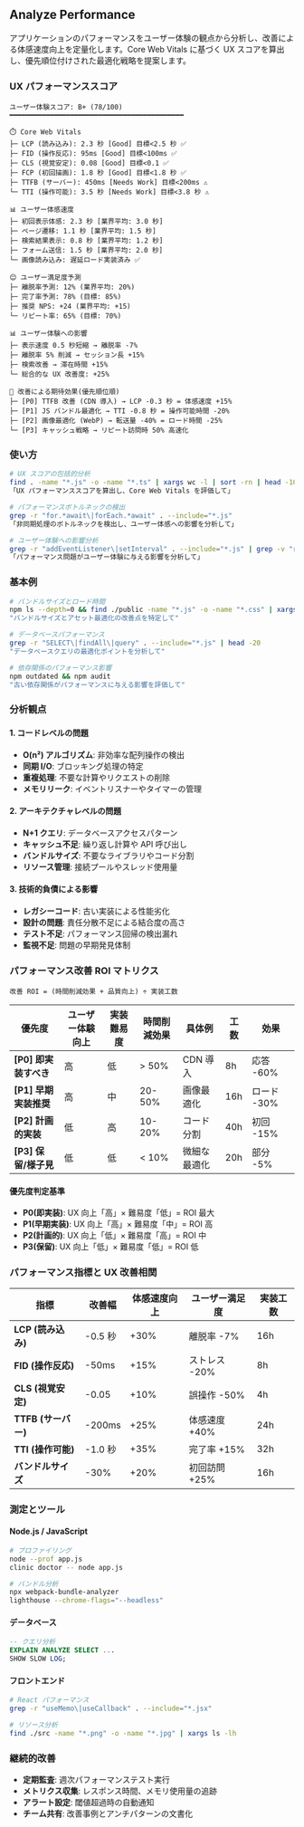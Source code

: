 ## Analyze Performance

アプリケーションのパフォーマンスをユーザー体験の観点から分析し、改善による体感速度向上を定量化します。Core Web Vitals に基づく UX スコアを算出し、優先順位付けされた最適化戦略を提案します。

### UX パフォーマンススコア

```text
ユーザー体験スコア: B+ (78/100)
━━━━━━━━━━━━━━━━━━━━━━━━━━━━━━━━━━━━━━━━━━━

⏱️ Core Web Vitals
├─ LCP (読み込み): 2.3 秒 [Good] 目標<2.5 秒 ✅
├─ FID (操作反応): 95ms [Good] 目標<100ms ✅
├─ CLS (視覚安定): 0.08 [Good] 目標<0.1 ✅
├─ FCP (初回描画): 1.8 秒 [Good] 目標<1.8 秒 ✅
├─ TTFB (サーバー): 450ms [Needs Work] 目標<200ms ⚠️
└─ TTI (操作可能): 3.5 秒 [Needs Work] 目標<3.8 秒 ⚠️

📊 ユーザー体感速度
├─ 初回表示体感: 2.3 秒 [業界平均: 3.0 秒]
├─ ページ遷移: 1.1 秒 [業界平均: 1.5 秒]
├─ 検索結果表示: 0.8 秒 [業界平均: 1.2 秒]
├─ フォーム送信: 1.5 秒 [業界平均: 2.0 秒]
└─ 画像読み込み: 遅延ロード実装済み ✅

😊 ユーザー満足度予測
├─ 離脱率予測: 12% (業界平均: 20%)
├─ 完了率予測: 78% (目標: 85%)
├─ 推奨 NPS: +24 (業界平均: +15)
└─ リピート率: 65% (目標: 70%)

📊 ユーザー体験への影響
├─ 表示速度 0.5 秒短縮 → 離脱率 -7%
├─ 離脱率 5% 削減 → セッション長 +15%
├─ 検索改善 → 滞在時間 +15%
└─ 総合的な UX 改善度: +25%

🎯 改善による期待効果(優先順位順)
├─ [P0] TTFB 改善 (CDN 導入) → LCP -0.3 秒 = 体感速度 +15%
├─ [P1] JS バンドル最適化 → TTI -0.8 秒 = 操作可能時間 -20%
├─ [P2] 画像最適化 (WebP) → 転送量 -40% = ロード時間 -25%
└─ [P3] キャッシュ戦略 → リピート訪問時 50% 高速化
```

### 使い方

```bash
# UX スコアの包括的分析
find . -name "*.js" -o -name "*.ts" | xargs wc -l | sort -rn | head -10
「UX パフォーマンススコアを算出し、Core Web Vitals を評価して」

# パフォーマンスボトルネックの検出
grep -r "for.*await\|forEach.*await" . --include="*.js"
「非同期処理のボトルネックを検出し、ユーザー体感への影響を分析して」

# ユーザー体験への影響分析
grep -r "addEventListener\|setInterval" . --include="*.js" | grep -v "removeEventListener\|clearInterval"
「パフォーマンス問題がユーザー体験に与える影響を分析して」
```

### 基本例

```bash
# バンドルサイズとロード時間
npm ls --depth=0 && find ./public -name "*.js" -o -name "*.css" | xargs ls -lh
"バンドルサイズとアセット最適化の改善点を特定して"

# データベースパフォーマンス
grep -r "SELECT\|findAll\|query" . --include="*.js" | head -20
"データベースクエリの最適化ポイントを分析して"

# 依存関係のパフォーマンス影響
npm outdated && npm audit
"古い依存関係がパフォーマンスに与える影響を評価して"
```

### 分析観点

#### 1. コードレベルの問題

- **O(n²) アルゴリズム**: 非効率な配列操作の検出
- **同期 I/O**: ブロッキング処理の特定
- **重複処理**: 不要な計算やリクエストの削除
- **メモリリーク**: イベントリスナーやタイマーの管理

#### 2. アーキテクチャレベルの問題

- **N+1 クエリ**: データベースアクセスパターン
- **キャッシュ不足**: 繰り返し計算や API 呼び出し
- **バンドルサイズ**: 不要なライブラリやコード分割
- **リソース管理**: 接続プールやスレッド使用量

#### 3. 技術的負債による影響

- **レガシーコード**: 古い実装による性能劣化
- **設計の問題**: 責任分散不足による結合度の高さ
- **テスト不足**: パフォーマンス回帰の検出漏れ
- **監視不足**: 問題の早期発見体制

### パフォーマンス改善 ROI マトリクス

```text
改善 ROI = (時間削減効果 + 品質向上) ÷ 実装工数
```

| 優先度                | ユーザー体験向上 | 実装難易度 | 時間削減効果 | 具体例       | 工数 | 効果        |
| --------------------- | ---------------- | ---------- | ------------ | ------------ | ---- | ----------- |
| **[P0] 即実装すべき** | 高               | 低         | > 50%        | CDN 導入     | 8h   | 応答 -60%   |
| **[P1] 早期実装推奨** | 高               | 中         | 20-50%       | 画像最適化   | 16h  | ロード -30% |
| **[P2] 計画的実装**   | 低               | 高         | 10-20%       | コード分割   | 40h  | 初回 -15%   |
| **[P3] 保留/様子見**  | 低               | 低         | < 10%        | 微細な最適化 | 20h  | 部分 -5%    |

#### 優先度判定基準

- **P0(即実装)**: UX 向上「高」× 難易度「低」= ROI 最大
- **P1(早期実装)**: UX 向上「高」× 難易度「中」= ROI 高
- **P2(計画的)**: UX 向上「低」× 難易度「高」= ROI 中
- **P3(保留)**: UX 向上「低」× 難易度「低」= ROI 低

### パフォーマンス指標と UX 改善相関

| 指標                | 改善幅  | 体感速度向上 | ユーザー満足度 | 実装工数 |
| ------------------- | ------- | ------------ | -------------- | -------- |
| **LCP (読み込み)**  | -0.5 秒 | +30%         | 離脱率 -7%     | 16h      |
| **FID (操作反応)**  | -50ms   | +15%         | ストレス -20%  | 8h       |
| **CLS (視覚安定)**  | -0.05   | +10%         | 誤操作 -50%    | 4h       |
| **TTFB (サーバー)** | -200ms  | +25%         | 体感速度 +40%  | 24h      |
| **TTI (操作可能)**  | -1.0 秒 | +35%         | 完了率 +15%    | 32h      |
| **バンドルサイズ**  | -30%    | +20%         | 初回訪問 +25%  | 16h      |

### 測定とツール

#### Node.js / JavaScript

```bash
# プロファイリング
node --prof app.js
clinic doctor -- node app.js

# バンドル分析
npx webpack-bundle-analyzer
lighthouse --chrome-flags="--headless"
```

#### データベース

```sql
-- クエリ分析
EXPLAIN ANALYZE SELECT ...
SHOW SLOW LOG;
```

#### フロントエンド

```bash
# React パフォーマンス
grep -r "useMemo\|useCallback" . --include="*.jsx"

# リソース分析
find ./src -name "*.png" -o -name "*.jpg" | xargs ls -lh
```

### 継続的改善

- **定期監査**: 週次パフォーマンステスト実行
- **メトリクス収集**: レスポンス時間、メモリ使用量の追跡
- **アラート設定**: 閾値超過時の自動通知
- **チーム共有**: 改善事例とアンチパターンの文書化
